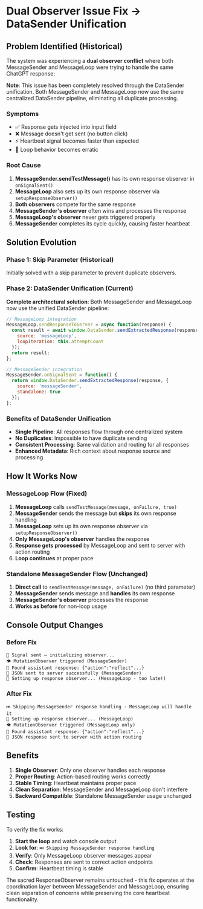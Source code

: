 # Dual Observer Issue Fix → DataSender Unification

## Problem Identified (Historical)

The system was experiencing a **dual observer conflict** where both MessageSender and MessageLoop were trying to handle the same ChatGPT response:

**Note**: This issue has been completely resolved through the DataSender unification. Both MessageSender and MessageLoop now use the same centralized DataSender pipeline, eliminating all duplicate processing.

### Symptoms

- ✅ Response gets injected into input field
- ❌ Message doesn't get sent (no button click)
- ⚡ Heartbeat signal becomes faster than expected
- 🔄 Loop behavior becomes erratic

### Root Cause

1. **MessageSender.sendTestMessage()** has its own response observer in `onSignalSent()`
2. **MessageLoop** also sets up its own response observer via `setupResponseObserver()`
3. **Both observers** compete for the same response
4. **MessageSender's observer** often wins and processes the response
5. **MessageLoop's observer** never gets triggered properly
6. **MessageSender** completes its cycle quickly, causing faster heartbeat

## Solution Evolution

### Phase 1: Skip Parameter (Historical)
Initially solved with a skip parameter to prevent duplicate observers.

### Phase 2: DataSender Unification (Current)
**Complete architectural solution**: Both MessageSender and MessageLoop now use the unified DataSender pipeline:

```javascript
// MessageLoop integration
MessageLoop.sendResponseToServer = async function(response) {
  const result = await window.DataSender.sendExtractedResponse(response, {
    source: 'messageLoop',
    loopIteration: this.attemptCount
  });
  return result;
};

// MessageSender integration  
MessageSender.onSignalSent = function() {
  return window.DataSender.sendExtractedResponse(response, {
    source: 'messageSender',
    standalone: true
  });
};
```

### Benefits of DataSender Unification
- **Single Pipeline**: All responses flow through one centralized system
- **No Duplicates**: Impossible to have duplicate sending
- **Consistent Processing**: Same validation and routing for all responses
- **Enhanced Metadata**: Rich context about response source and processing

## How It Works Now

### MessageLoop Flow (Fixed)

1. **MessageLoop** calls `sendTestMessage(message, onFailure, true)`
2. **MessageSender** sends the message but **skips** its own response handling
3. **MessageLoop** sets up its own response observer via `setupResponseObserver()`
4. **Only MessageLoop's observer** handles the response
5. **Response gets processed** by MessageLoop and sent to server with action routing
6. **Loop continues** at proper pace

### Standalone MessageSender Flow (Unchanged)

1. **Direct call** to `sendTestMessage(message, onFailure)` (no third parameter)
2. **MessageSender** sends message and **handles** its own response
3. **MessageSender's observer** processes the response
4. **Works as before** for non-loop usage

## Console Output Changes

### Before Fix

```
📡 Signal sent — initializing observer...
👁️ MutationObserver triggered (MessageSender)
📄 Found assistant response: {"action":"reflect"...}
📡 JSON sent to server successfully (MessageSender)
🔧 Setting up response observer... (MessageLoop - too late!)
```

### After Fix

```
⏭️ Skipping MessageSender response handling - MessageLoop will handle it
🔧 Setting up response observer... (MessageLoop)
👁️ MutationObserver triggered (MessageLoop only)
📄 Found assistant response: {"action":"reflect"...}
📡 JSON response sent to server with action routing
```

## Benefits

1. **Single Observer**: Only one observer handles each response
2. **Proper Routing**: Action-based routing works correctly
3. **Stable Timing**: Heartbeat maintains proper pace
4. **Clean Separation**: MessageSender and MessageLoop don't interfere
5. **Backward Compatible**: Standalone MessageSender usage unchanged

## Testing

To verify the fix works:

1. **Start the loop** and watch console output
2. **Look for**: `⏭️ Skipping MessageSender response handling`
3. **Verify**: Only MessageLoop observer messages appear
4. **Check**: Responses are sent to correct action endpoints
5. **Confirm**: Heartbeat timing is stable

The sacred ResponseObserver remains untouched - this fix operates at the coordination layer between MessageSender and MessageLoop, ensuring clean separation of concerns while preserving the core heartbeat functionality.
